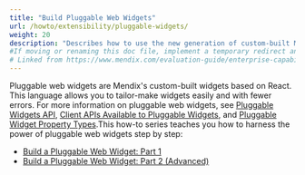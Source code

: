 ```yaml
---
title: "Build Pluggable Web Widgets"
url: /howto/extensibility/pluggable-widgets/
weight: 20
description: "Describes how to use the new generation of custom-built Mendix widgets based on React."
#If moving or renaming this doc file, implement a temporary redirect and let the respective team know they should update the URL in the Evaluation Guide. See Mapping to Products for more details.
# Linked from https://www.mendix.com/evaluation-guide/enterprise-capabilities/extensibility/
---
```


Pluggable web widgets are Mendix's custom-built widgets based on React. This language allows you to tailor-make widgets easily and with fewer errors. For more information on pluggable web widgets, see [Pluggable Widgets API](/apidocs-mxsdk/apidocs/pluggable-widgets/), [Client APIs Available to Pluggable Widgets](/apidocs-mxsdk/apidocs/pluggable-widgets-client-apis/), and [Pluggable Widget Property Types](/apidocs-mxsdk/apidocs/pluggable-widgets-property-types/).This how-to series teaches you how to harness the power of pluggable web widgets step by step: 

* [Build a Pluggable Web Widget: Part 1](/howto/extensibility/create-a-pluggable-widget-one/)
* [Build a Pluggable Web Widget: Part 2 (Advanced)](/howto/extensibility/create-a-pluggable-widget-two/)
